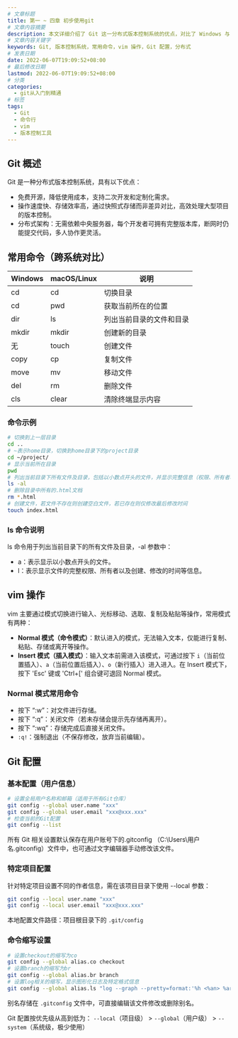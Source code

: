 ```yaml
---
# 文章标题
title: 第一 ~ 四章 初步使用git
# 文章内容摘要
description: 本文详细介绍了 Git 这一分布式版本控制系统的优点，对比了 Windows 与 macOS/Linux 系统下的常用命令，讲解了 vim 操作模式及常用命令，还阐述了 Git 的基本配置、特定项目配置和命令缩写设置等内容。
# 文章内容关键字
keywords: Git, 版本控制系统，常用命令，vim 操作，Git 配置，分布式
# 发表日期
date: 2022-06-07T19:09:52+08:00
# 最后修改日期
lastmod: 2022-06-07T19:09:52+08:00
# 分类
categories:
  - git从入门到精通
# 标签
tags:
  - Git
  - 命令行
  - vim
  - 版本控制工具
---
```


## Git 概述

Git 是一种分布式版本控制系统，具有以下优点：

- 免费开源，降低使用成本，支持二次开发和定制化需求。
- 操作速度快、存储效率高，通过快照式存储而非差异对比，高效处理大型项目的版本控制。
- 分布式架构：无需依赖中央服务器，每个开发者可拥有完整版本库，断网时仍能提交代码，多人协作更灵活。

## 常用命令（跨系统对比）

| Windows | macOS/Linux | 说明                     |
| ------- | ----------- | ------------------------ |
| cd      | cd          | 切换目录                 |
| cd      | pwd         | 获取当前所在的位置       |
| dir     | ls          | 列出当前目录的文件和目录 |
| mkdir   | mkdir       | 创建新的目录             |
| 无      | touch       | 创建文件                 |
| copy    | cp          | 复制文件                 |
| move    | mv          | 移动文件                 |
| del     | rm          | 删除文件                 |
| cls     | clear       | 清除终端显示内容         |

### 命令示例

```bash
# 切换到上一层目录
cd ..
# ~表示home目录，切换到home目录下的project目录
cd ~/project/
# 显示当前所在目录
pwd
# 列出当前目录下所有文件及目录，包括以小数点开头的文件，并显示完整信息（权限、所有者、创建及修改时间等）
ls -al
# 删除目录中所有的.html文档
rm *.html
# 创建文件，若文件不存在则创建空白文件，若已存在则仅修改最后修改时间
touch index.html
```

### ls 命令说明

ls 命令用于列出当前目录下的所有文件及目录，-al 参数中：

- a：表示显示以小数点开头的文件。
- l：表示显示文件的完整权限、所有者以及创建、修改的时间等信息。

## vim 操作

vim 主要通过模式切换进行输入、光标移动、选取、复制及粘贴等操作，常用模式有两种：

- **Normal 模式（命令模式）**：默认进入的模式，无法输入文本，仅能进行复制、粘贴、存储或离开等操作。
- **Insert 模式（插入模式）**：输入文本前需进入该模式，可通过按下 `i`（当前位置插入）、`a`（当前位置后插入）、`o`（新行插入）进入进入。在 Insert 模式下，按下 'Esc' 键或 'Ctrl+[' 组合键可退回 Normal 模式。

### Normal 模式常用命令

- 按下 “:w”：对文件进行存储。
- 按下 “:q”：关闭文件（若未存储会提示先存储再离开）。
- 按下 “:wq”：存储完成后直接关闭文件。
- `:q!`：强制退出（不保存修改，放弃当前编辑）。

## Git 配置

### 基本配置（用户信息）

```bash
# 设置全局用户名称和邮箱（适用于所有Git仓库）
git config --global user.name "xxx"
git config --global user.email "xxx@xxx.xxx"
# 检查当前的Git配置
git config --list
```

所有 Git 相关设置默认保存在用户账号下的.gitconfig （C:\Users\用户名\.gitconfig）文件中，也可通过文字编辑器手动修改该文件。

### 特定项目配置

针对特定项目设置不同的作者信息，需在该项目目录下使用 --local 参数：

```bash
git config --local user.name "xxx"
git config --local user.email "xxx@xxx.xxx"
```

本地配置文件路径：项目根目录下的 `.git/config`

### 命令缩写设置

```bash
# 设置checkout的缩写为co
git config --global alias.co checkout
# 设置branch的缩写为br
git config --global alias.br branch
# 设置log相关的缩写，显示图形化日志及特定格式信息
git config --global alias.ls "log --graph --pretty=format:'%h <%an> %ar %s'"
```

别名存储在 `.gitconfig` 文件中，可直接编辑该文件修改或删除别名。

Git 配置按优先级从高到低为：
`--local`（项目级） > `--global`（用户级） > `--system`（系统级，极少使用）

